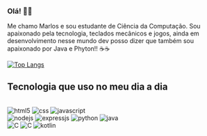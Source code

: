 
### Olá! 👋👋
Me chamo Marlos e sou estudante de Ciência da Computação. Sou apaixonado pela tecnologia, teclados mecânicos e jogos, ainda em desenvolvimento nesse mundo dev posso dizer que também sou apaixonado por Java e Phyton!! ☕☕

[![Top Langs](https://github-readme-stats.vercel.app/api/top-langs/?username=devMarlos&langs_count=8)](https://github.com/anuraghazra/github-readme-stats)

## Tecnologia que uso no meu dia a dia
<div style="display: inline_block"><br/> 
  <img aling="center" alt="html5" src="https://img.shields.io/badge/HTML-239120?style=for-the-badge&logo=html5&logoColor=white" />
  <img aling="center" alt="css" src="https://img.shields.io/badge/CSS3-1572B6?style=for-the-badge&logo=css3&logoColor=white" />
  <img aling="center" alt="javascript" src="https://img.shields.io/badge/JavaScript-F7DF1E?style=for-the-badge&logo=javascript&logoColor=black" /><br/>
  <img aling="center" alt="nodejs" src="https://img.shields.io/badge/Node.js-43853D?style=for-the-badge&logo=node.js&logoColor=white" />
  <img aling="center" alt="expressjs" src="https://img.shields.io/badge/Express.js-404D59?style=for-the-badge" />
  
   <img aling="center" alt="python" src="https://img.shields.io/badge/Python-14354C?style=for-the-badge&logo=python&logoColor=white" />
   <img aling="center" alt="java" src="https://img.shields.io/badge/Java-ED8B00?style=for-the-badge&logo=java&logoColor=white" /><br/>
   <img aling="center" alt="C" src="https://img.shields.io/badge/C-00599C?style=for-the-badge&logo=c&logoColor=white" />
   <img aling="center" alt="C" src="https://img.shields.io/badge/MySQL-00000F?style=for-the-badge&logo=mysql&logoColor=white" />
   <img aling="center" alt="kotlin" src="https://img.shields.io/badge/Kotlin-0095D5?&style=for-the-badge&logo=kotlin&logoColor=white" />
  
</div>
